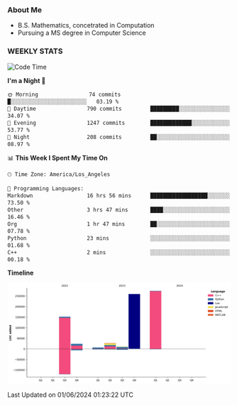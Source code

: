 ### About Me

- B.S. Mathematics, concetrated in Computation
- Pursuing a MS degree in Computer Science


### WEEKLY STATS
<!--START_SECTION:waka-->
![Code Time](http://img.shields.io/badge/Code%20Time-114%20hrs%2016%20mins-blue)

**I'm a Night 🦉** 

```text
🌞 Morning                74 commits          █░░░░░░░░░░░░░░░░░░░░░░░░   03.19 % 
🌆 Daytime                790 commits         █████████░░░░░░░░░░░░░░░░   34.07 % 
🌃 Evening                1247 commits        █████████████░░░░░░░░░░░░   53.77 % 
🌙 Night                  208 commits         ██░░░░░░░░░░░░░░░░░░░░░░░   08.97 % 
```


📊 **This Week I Spent My Time On** 

```text
🕑︎ Time Zone: America/Los_Angeles

💬 Programming Languages: 
Markdown                 16 hrs 56 mins      ██████████████████░░░░░░░   73.50 % 
Other                    3 hrs 47 mins       ████░░░░░░░░░░░░░░░░░░░░░   16.46 % 
Org                      1 hr 47 mins        ██░░░░░░░░░░░░░░░░░░░░░░░   07.78 % 
Python                   23 mins             ░░░░░░░░░░░░░░░░░░░░░░░░░   01.68 % 
C++                      2 mins              ░░░░░░░░░░░░░░░░░░░░░░░░░   00.18 % 
```

**Timeline**

![Lines of Code chart](https://raw.githubusercontent.com/nickocruzm/nickocruzm/main/assets/bar_graph.png)


 Last Updated on 01/06/2024 01:23:22 UTC
<!--END_SECTION:waka-->
